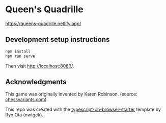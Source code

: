 # Queen's Quadrille

<https://queens-quadrille.netlify.app/>

## Development setup instructions

```bash
npm install
npm run serve
```

Then visit <http://localhost:8080/>.

## Acknowledgments

This game was originally invented by Karen Robinson. (source: [chessvariants.com](https://www.chessvariants.com/solitaire.dir/quadrille.html))

This repo was created with the [typescript-on-browser-starter](https://github.com/nwtgck/typescript-on-browser-starter) template by Ryo Ota (nwtgck).
